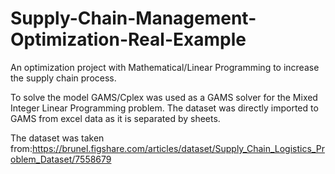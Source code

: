 # Supply-Chain-Management-Optimization-Real-Example
An optimization project with Mathematical/Linear Programming to increase the supply chain process.

To solve the model GAMS/Cplex was used as a GAMS solver for the Mixed Integer Linear Programming problem. The dataset was directly imported to GAMS from excel data as it is separated by sheets.

The dataset was taken from:https://brunel.figshare.com/articles/dataset/Supply_Chain_Logistics_Problem_Dataset/7558679
